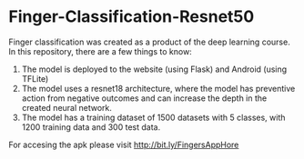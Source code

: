 # Finger-Classification-Resnet50

Finger classification was created as a product of the deep learning course. In this repository, there are a few things to know:

1. The model is deployed to the website (using Flask) and Android (using TFLite)
2. The model uses a resnet18 architecture, where the model has preventive action from negative outcomes and can increase the depth in the created neural network.
3. The model has a training dataset of 1500 datasets with 5 classes, with 1200 training data and 300 test data.

For accesing the apk please visit http://bit.ly/FingersAppHore
